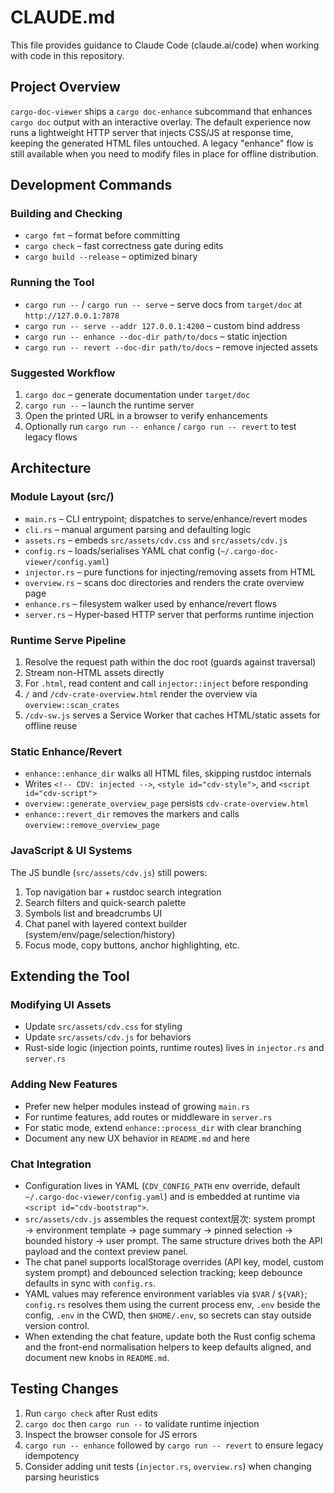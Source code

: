 # CLAUDE.md

This file provides guidance to Claude Code (claude.ai/code) when working with code in this repository.

## Project Overview

`cargo-doc-viewer` ships a `cargo doc-enhance` subcommand that enhances `cargo doc` output with an interactive overlay. The default experience now runs a lightweight HTTP server that injects CSS/JS at response time, keeping the generated HTML files untouched. A legacy "enhance" flow is still available when you need to modify files in place for offline distribution.

## Development Commands

### Building and Checking
- `cargo fmt` – format before committing
- `cargo check` – fast correctness gate during edits
- `cargo build --release` – optimized binary

### Running the Tool
- `cargo run --` / `cargo run -- serve` – serve docs from `target/doc` at `http://127.0.0.1:7878`
- `cargo run -- serve --addr 127.0.0.1:4200` – custom bind address
- `cargo run -- enhance --doc-dir path/to/docs` – static injection
- `cargo run -- revert --doc-dir path/to/docs` – remove injected assets

### Suggested Workflow
1. `cargo doc` – generate documentation under `target/doc`
2. `cargo run --` – launch the runtime server
3. Open the printed URL in a browser to verify enhancements
4. Optionally run `cargo run -- enhance` / `cargo run -- revert` to test legacy flows

## Architecture

### Module Layout (src/)
- `main.rs` – CLI entrypoint; dispatches to serve/enhance/revert modes
- `cli.rs` – manual argument parsing and defaulting logic
- `assets.rs` – embeds `src/assets/cdv.css` and `src/assets/cdv.js`
- `config.rs` – loads/serialises YAML chat config (`~/.cargo-doc-viewer/config.yaml`)
- `injector.rs` – pure functions for injecting/removing assets from HTML
- `overview.rs` – scans doc directories and renders the crate overview page
- `enhance.rs` – filesystem walker used by enhance/revert flows
- `server.rs` – Hyper-based HTTP server that performs runtime injection

### Runtime Serve Pipeline
1. Resolve the request path within the doc root (guards against traversal)
2. Stream non-HTML assets directly
3. For `.html`, read content and call `injector::inject` before responding
4. `/` and `/cdv-crate-overview.html` render the overview via `overview::scan_crates`
5. `/cdv-sw.js` serves a Service Worker that caches HTML/static assets for offline reuse

### Static Enhance/Revert
- `enhance::enhance_dir` walks all HTML files, skipping rustdoc internals
- Writes `<!-- CDV: injected -->`, `<style id="cdv-style">`, and `<script id="cdv-script">`
- `overview::generate_overview_page` persists `cdv-crate-overview.html`
- `enhance::revert_dir` removes the markers and calls `overview::remove_overview_page`

### JavaScript & UI Systems
The JS bundle (`src/assets/cdv.js`) still powers:
1. Top navigation bar + rustdoc search integration
2. Search filters and quick-search palette
3. Symbols list and breadcrumbs UI
4. Chat panel with layered context builder (system/env/page/selection/history)
5. Focus mode, copy buttons, anchor highlighting, etc.

## Extending the Tool

### Modifying UI Assets
- Update `src/assets/cdv.css` for styling
- Update `src/assets/cdv.js` for behaviors
- Rust-side logic (injection points, runtime routes) lives in `injector.rs` and `server.rs`

### Adding New Features
- Prefer new helper modules instead of growing `main.rs`
- For runtime features, add routes or middleware in `server.rs`
- For static mode, extend `enhance::process_dir` with clear branching
- Document any new UX behavior in `README.md` and here

### Chat Integration
- Configuration lives in YAML (`CDV_CONFIG_PATH` env override, default `~/.cargo-doc-viewer/config.yaml`) and is embedded at runtime via `<script id="cdv-bootstrap">`.
- `src/assets/cdv.js` assembles the request context层次: system prompt → environment template → page summary → pinned selection → bounded history → user prompt. The same structure drives both the API payload and the context preview panel.
- The chat panel supports localStorage overrides (API key, model, custom system prompt) and debounced selection tracking; keep debounce defaults in sync with `config.rs`.
- YAML values may reference environment variables via `$VAR` / `${VAR}`; `config.rs` resolves them using the current process env, `.env` beside the config, `.env` in the CWD, then `$HOME/.env`, so secrets can stay outside version control.
- When extending the chat feature, update both the Rust config schema and the front-end normalisation helpers to keep defaults aligned, and document new knobs in `README.md`.

## Testing Changes
1. Run `cargo check` after Rust edits
2. `cargo doc` then `cargo run --` to validate runtime injection
3. Inspect the browser console for JS errors
4. `cargo run -- enhance` followed by `cargo run -- revert` to ensure legacy idempotency
5. Consider adding unit tests (`injector.rs`, `overview.rs`) when changing parsing heuristics
